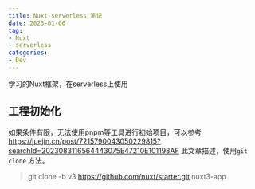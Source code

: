 ```yaml
---
title: Nuxt-serverless 笔记
date: 2023-01-06
tag: 
- Nuxt
- serverless
categories:
- Dev
---
```


学习的Nuxt框架，在serverless上使用

<!--more-->

## 工程初始化

如果条件有限，无法使用pnpm等工具进行初始项目，可以参考 https://juejin.cn/post/7215790043050229815?searchId=2023083116564443075E47210E101198AF 此文章描述，使用`git clone` 方法。

>git clone -b v3 https://github.com/nuxt/starter.git nuxt3-app

